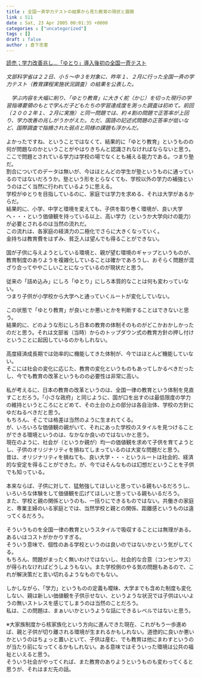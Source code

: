 ```yaml
---
title : 全国一斉学力テストの結果から見た教育の現状と展開
link : 511
date : Sat, 23 Apr 2005 00:01:35 +0000
categories : ["uncategorized"]
tags : []
draft : false
author : 倉下忠憲
---
```


<A HREF="http://www.yomiuri.co.jp/national/news/20050422it14.htm" TARGET="_blank">読売；学力改善兆し…「ゆとり」導入後初の全国一斉テスト</A><BR><BR><I>文部科学省は２２日、小５～中３を対象に、昨年１、２月に行った全国一斉の学力テスト（教育課程実施状況調査）の結果を公表した。 <BR><BR>　学ぶ内容を大幅に削り、「ゆとり教育」に大きく舵（かじ）を切った現行の学習指導要領のもとで学んだ子どもたちの学習達成度を測った調査は初めて。前回（２００２年１、２月に実施）と同一問題では、約４割の問題で正答率が上回り、学力改善の兆しがうかがえた。ただ、国語の記述式問題の正答率が低いなど、国際調査で指摘された弱点と同様の課題も浮かんだ。</I><BR><BR>よかったですね、ということではなくて、結果的に「ゆとり教育」というものの何が問題なのかということがやはりきちんと認識されなければならないと思う。<BR>ここで問題とされている学力は学校の場でなくとも補える能力である。つまり塾だ。<BR>割合についてのデータは無いが、今はほとんどの学生が塾というものに通っているのではないだろうか。塾という形をとらなくても、学校以外の学力の補強というのはごく当然に行われているように思える。<BR>学校がゆとりを目指しているのに、家庭では学力を求める、それは大学があるからだ。<BR>結果的に、小学、中学と環境を変えても、子供を取り巻く環境が、良い大学へ・・・という価値観を持っている以上、高い学力（というか大学向けの能力）が必要とされるのは当然の流れだ。<BR>この流れは、各家庭の経済力の二極化でさらに大きくなっていく。<BR>金持ちは教育費をはずみ、貧乏人は望んでも得ることができない。<BR><BR>国が子供に与えようとしている環境と、親が望む環境のギャップというものが、教育制度のありようを複雑化していることは確かであろうし、おそらく問題が混ざり合ってややこしいことになっているのが現状だと思う。<BR><BR>従来の「詰め込み」にしろ「ゆとり」にしろ本質的なことは何も変わっていない。<BR>つまり子供が小学校から大学へと通っていくルートが変化していない。<BR><BR>この状態で「ゆとり教育」が良いとか悪いとかを判断することはできないと思う。<BR>結果的に、どのような形にしろ日本の教育の体制そのものがどこかおかしかったのだと思う。それは文部省（当時）からのトップダウン式の教育方針の押し付けということに起因しているのかもしれない。<BR><BR>高度経済成長期では効率的に機能してきた体制が、今ではほとんど機能していない。<BR>そこには社会の変化に応じた、教育の変化というものもあってしかるべきだったし、今でも教育の改革というものの必要性は非常に高い。<BR><BR>私が考えるに、日本の教育の改革というのは、全国一律の教育という体制を見直すことだろう。「小さな政府」と同じように、国が口を出すのは最低限度の学力の維持というところにとどめて、その土台の上の部分は各自治体、学校の方針にゆだねるべきだと思う。<BR>もちろん、そこでは格差は当然のように生まれてくる。<BR>が、いろいろな価値観の親がいて、それにあった学校のスタイルを見つけることができる環境というのは、なかなか良いのではないかと思う。<BR>現在のように、社会が（というか親が）均一の価値観を求めて子供を育てようとし、子供のオリジナリティを損ねてしまっているのは大変な問題だと思う。<BR>昔は、オリジナリティを損ねても、良い大学・・・というルートは社会的、経済的な安定を得ることができた。が、今ではそんなものは幻想だということを子供でも知っている。<BR><BR>本来ならば、子供に対して、猛勉強してほしいと思っている親もいるだろうし、いろいろな体験をして価値観を広げてほしいと思っている親もいるだろう。<BR>また、学校と親の関係というのも、一括りにできるものではない。共働きの家庭と、専業主婦のいる家庭とでは、当然学校と親との関係、距離感というものは違ってくるだろう。<BR><BR>そういうものを全国一律の教育というスタイルで吸収することには無理がある。あるいはコストがかかりすぎる。<BR>そういう意味で、個性のある学校というのは良いのではないかという気がしてくる。<BR>もちろん、問題がまったく無いわけではないし、社会的な合意（コンセンサス）が得られなければどうしようもない。また学校側のやる気の問題もあるので、これが解決策だと言い切れるようなものでもない。<BR><BR>しかしながら、「学力」というものの定義も曖昧、大学までも含めた制度も変化しない、親は新しい価値観を子供示せない、というような状況では子供はいいようの無いストレスを感じてしまうのは当然のことだろう。<BR>私は、この問題は、まぁいいかというような話にできるレベルではないと思う。<BR><BR>※大家族制度から核家族化という方向に進んできた現在、これがもう一歩進めば、親と子供が切り離される環境が生まれるかもしれない。道徳的に良いか悪いかというのはちょっと置いといて、子供は産む、でも教育は他にまわすというのが当たり前になってくるかもしれない。ある意味ではそういった環境は公共の福祉といえると思う。<BR>そういう社会がやってくれば、また教育のありようというものも変わってくると思うが、それはまだ先の話。<br><br>
